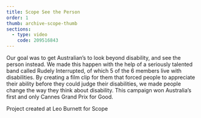 ```yaml
---
title: Scope See the Person
order: 1
thumb: archive-scope-thumb
sections:
  - type: video
    code: 209516843
---
```

Our goal was to get Australian’s to look beyond disability, and see the person instead.
We made this happen with the help of a seriously talented band called Rudely Interrupted, of which 5 of the 6 members live with disabilities. By creating a film clip for them that forced people to appreciate their ability before they could judge their disabilities, we made people change the way they think about disability. This campaign won Australia’s first and only Cannes Grand Prix for Good.

Project created at Leo Burnett for Scope

